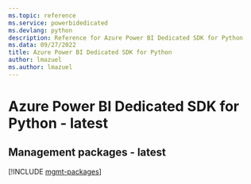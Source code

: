 ```yaml
---
ms.topic: reference
ms.service: powerbidedicated
ms.devlang: python
description: Reference for Azure Power BI Dedicated SDK for Python
ms.data: 09/27/2022
title: Azure Power BI Dedicated SDK for Python
author: lmazuel
ms.author: lmazuel
---
```

# Azure Power BI Dedicated SDK for Python - latest

## Management packages - latest
[!INCLUDE [mgmt-packages](power-bi-dedicated-mgmt-index.md)]